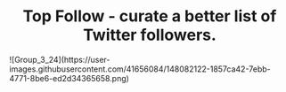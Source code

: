 <h1 align="center">
  Top Follow - curate a better list of Twitter followers.
</h1>
![Group_3_24](https://user-images.githubusercontent.com/41656084/148082122-1857ca42-7ebb-4771-8be6-ed2d34365658.png)


